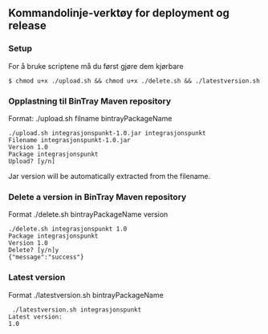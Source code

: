 ## Kommandolinje-verktøy for deployment og release

### Setup

For å bruke scriptene må du først gjøre dem kjørbare

```shell
$ chmod u+x ./upload.sh && chmod u+x ./delete.sh && ./latestversion.sh
```

### Opplastning til BinTray Maven repository

Format: ./upload.sh filname bintrayPackageName

```shell
./upload.sh integrasjonspunkt-1.0.jar integrasjonspunkt
Filename integrasjonspunkt-1.0.jar
Version 1.0
Package integrasjonspunkt
Upload? [y/n]
```

Jar version will be automatically extracted from the filename.

### Delete a version in BinTray Maven repository

Format ./delete.sh bintrayPackageName version

```shell
./delete.sh integrasjonspunkt 1.0
Package integrasjonspunkt
Version 1.0
Delete? [y/n]y
{"message":"success"}
```

### Latest version

 Format ./latestversion.sh bintrayPackageName

```shell
 ./latestversion.sh integrasjonspunkt
Latest version: 
1.0
```
